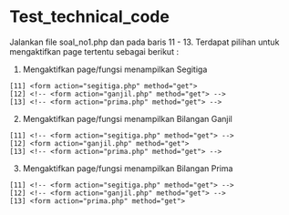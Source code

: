 # Test_technical_code

Jalankan file soal_no1.php dan pada baris 11 - 13. Terdapat pilihan untuk mengaktifkan page tertentu sebagai berikut :

1. Mengaktifkan page/fungsi menampilkan Segitiga
```
[11] <form action="segitiga.php" method="get">
[12] <!-- <form action="ganjil.php" method="get"> -->
[13] <!-- <form action="prima.php" method="get"> -->
```

2. Mengaktifkan page/fungsi menampilkan Bilangan Ganjil
```
[11] <!-- <form action="segitiga.php" method="get"> -->
[12] <form action="ganjil.php" method="get">
[13] <!-- <form action="prima.php" method="get"> -->
```

3. Mengaktifkan page/fungsi menampilkan Bilangan Prima
```
[11] <!-- <form action="segitiga.php" method="get"> -->
[12] <!-- <form action="ganjil.php" method="get"> -->
[13] <form action="prima.php" method="get">
```
